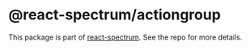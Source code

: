 # @react-spectrum/actiongroup

This package is part of [react-spectrum](https://github.com/watheia/spectrum). See the repo for more details.
